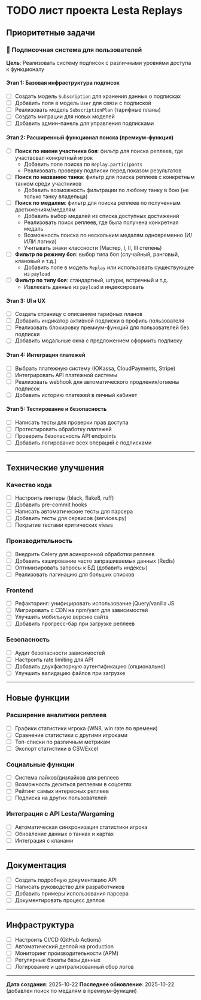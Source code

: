 # TODO лист проекта Lesta Replays

## Приоритетные задачи

### 🎯 Подписочная система для пользователей

**Цель**: Реализовать систему подписок с различными уровнями доступа к функционалу

#### Этап 1: Базовая инфраструктура подписок
- [ ] Создать модель `Subscription` для хранения данных о подписках
- [ ] Добавить поля в модель `User` для связи с подпиской
- [ ] Реализовать модель `SubscriptionPlan` (тарифные планы)
- [ ] Создать миграции для новых моделей
- [ ] Добавить админ-панель для управления подписками

#### Этап 2: Расширенный функционал поиска (премиум-функция)
- [ ] **Поиск по имени участника боя**: фильтр для поиска реплеев, где участвовал конкретный игрок
  - Добавить поле поиска по `Replay.participants`
  - Реализовать проверку подписки перед показом результатов
- [ ] **Поиск по названию танка**: фильтр для поиска реплеев с конкретным танком среди участников
  - Добавить возможность фильтрации по любому танку в бою (не только танку владельца)
- [ ] **Поиск по медалям**: фильтр для поиска реплеев по полученным достижениям/медалям
  - Добавить выбор медалей из списка доступных достижений
  - Реализовать поиск реплеев, где была получена конкретная медаль
  - Возможность поиска по нескольким медалям одновременно (И/ИЛИ логика)
  - Учитывать знаки классности (Мастер, I, II, III степень)
- [ ] **Фильтр по режиму боя**: выбор типа боя (случайный, ранговый, клановый и т.д.)
  - Добавить поле в модель `Replay` или использовать существующее из `payload`
- [ ] **Фильтр по типу боя**: стандартный, штурм, встречный и т.д.
  - Извлекать данные из `payload` и индексировать

#### Этап 3: UI и UX
- [ ] Создать страницу с описанием тарифных планов
- [ ] Добавить индикатор активной подписки в профиль пользователя
- [ ] Реализовать блокировку премиум-функций для пользователей без подписки
- [ ] Добавить модальные окна с предложением оформить подписку

#### Этап 4: Интеграция платежей
- [ ] Выбрать платежную систему (ЮKassa, CloudPayments, Stripe)
- [ ] Интегрировать API платежной системы
- [ ] Реализовать webhook для автоматического продления/отмены подписок
- [ ] Добавить историю платежей в личный кабинет

#### Этап 5: Тестирование и безопасность
- [ ] Написать тесты для проверки прав доступа
- [ ] Протестировать обработку платежей
- [ ] Проверить безопасность API endpoints
- [ ] Добавить логирование всех операций с подписками

---

## Технические улучшения

### Качество кода
- [ ] Настроить линтеры (black, flake8, ruff)
- [ ] Добавить pre-commit hooks
- [ ] Написать автоматические тесты для парсера
- [ ] Добавить тесты для сервисов (services.py)
- [ ] Покрытие тестами критических views

### Производительность
- [ ] Внедрить Celery для асинхронной обработки реплеев
- [ ] Добавить кэширование часто запрашиваемых данных (Redis)
- [ ] Оптимизировать запросы к БД (добавить индексы)
- [ ] Реализовать пагинацию для больших списков

### Frontend
- [ ] Рефакторинг: унифицировать использование jQuery/vanilla JS
- [ ] Мигрировать с CDN на npm/yarn для зависимостей
- [ ] Улучшить мобильную версию сайта
- [ ] Добавить прогресс-бар при загрузке реплеев

### Безопасность
- [ ] Аудит безопасности зависимостей
- [ ] Настроить rate limiting для API
- [ ] Добавить двухфакторную аутентификацию (опционально)
- [ ] Улучшить валидацию файлов при загрузке

---

## Новые функции

### Расширение аналитики реплеев
- [ ] Графики статистики игрока (WN8, win rate по времени)
- [ ] Сравнение статистики с другими игроками
- [ ] Топ-списки по различным метрикам
- [ ] Экспорт статистики в CSV/Excel

### Социальные функции
- [ ] Система лайков/дизлайков для реплеев
- [ ] Возможность делиться реплеями в соцсетях
- [ ] Рейтинг самых интересных реплеев
- [ ] Подписка на других пользователей

### Интеграция с API Lesta/Wargaming
- [ ] Автоматическая синхронизация статистики игрока
- [ ] Обновление данных о танках и картах
- [ ] Интеграция с кланами

---

## Документация
- [ ] Создать подробную документацию API
- [ ] Написать руководство для разработчиков
- [ ] Добавить примеры использования парсера
- [ ] Документировать процесс деплоя

---

## Инфраструктура
- [ ] Настроить CI/CD (GitHub Actions)
- [ ] Автоматический деплой на production
- [ ] Мониторинг производительности (APM)
- [ ] Регулярные бэкапы базы данных
- [ ] Логирование и централизованный сбор логов

---

**Дата создания**: 2025-10-22
**Последнее обновление**: 2025-10-22 (добавлен поиск по медалям в премиум-функции)
